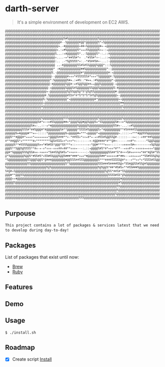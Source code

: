 # darth-server

> It's a simple environment of development on EC2 AWS.

![](darth-ascii.png)

## Purpouse

```
This project contains a lot of packages & services latest that we need to develop during day-to-day!
```

## Packages

List of packages that exist until now:

* [Brew](https://brew.sh/)
* [Ruby](https://www.ruby-lang.org/pt/documentation/installation/)

## Features

## Demo

## Usage

```
$ ./install.sh
```
## Roadmap

- [x] Create script [Install](#install.sh)
